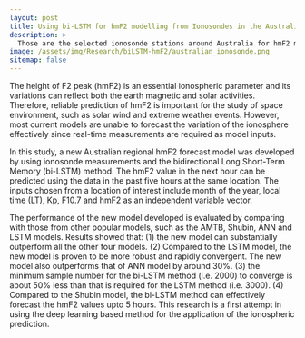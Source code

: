 ```yaml
---
layout: post
title: Using bi-LSTM for hmF2 modelling from Ionosondes in the Australian Region
description: >
  Those are the selected ionosonde stations around Australia for hmF2 modelling
image: /assets/img/Research/biLSTM-hmF2/australian_ionosonde.png
sitemap: false
---
```


The height of F2 peak (hmF2) is an essential ionospheric parameter and its variations can reflect both the earth magnetic and solar activities. Therefore, reliable prediction of hmF2 is important for the study of space environment, such as solar wind and extreme weather events. However, most current models are unable to forecast the variation of the ionosphere effectively since real-time measurements are required as model inputs.

In this study, a new Australian regional hmF2 forecast model was developed by using ionosonde measurements and the bidirectional Long Short-Term Memory (bi-LSTM) method. The hmF2 value in the next hour can be predicted using the data in the past five hours at the same location. The inputs chosen from a location of interest include month of the year, local time (LT), Kp, F10.7 and hmF2 as an independent variable vector.

The performance of the new model developed is evaluated by comparing with those from other popular models, such as the AMTB, Shubin, ANN  and LSTM models. Results showed that: (1) the new model can substantially outperform all the other four models. (2) Compared to the LSTM model, the new model is proven to be more robust and rapidly convergent. The new model also outperforms that of ANN model by around 30%. (3) the minimum sample number for the bi-LSTM method (i.e. 2000) to converge is about 50% less than that is required for the LSTM method (i.e. 3000). (4) Compared to the Shubin model,  the bi-LSTM method can effectively forecast the hmF2 values upto 5 hours. This research is a first attempt in using the deep learning based method for the application of the ionospheric prediction.
